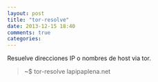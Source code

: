 ```yaml
---
layout: post
title: "tor-resolve"
date: 2013-12-15 18:40
comments: true
categories: 
---
```

Resuelve direcciones IP o nombres de host via tor.

>~$ tor-resolve lapipaplena.net

